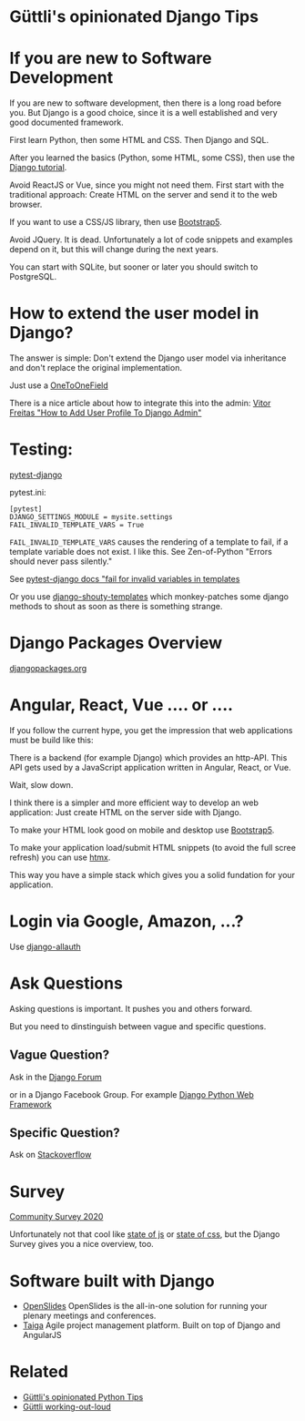 # Güttli's opinionated Django Tips

# If you are new to Software Development

If you are new to software development, then there is a long road before you. But Django is a good choice, since it is a well established and very good documented framework.

First learn Python, then some HTML and CSS. Then Django and SQL.

After you learned the basics (Python, some HTML, some CSS), then use the [Django tutorial](https://docs.djangoproject.com/en/dev/intro/tutorial01/).

Avoid ReactJS or Vue, since you might not need them. First start with the traditional approach: Create HTML on
the server and send it to the web browser.

If you want to use a CSS/JS library, then use [Bootstrap5](https://getbootstrap.com/).

Avoid JQuery. It is dead. Unfortunately a lot of code snippets and examples depend on it, but
this will change during the next years.

You can start with SQLite, but sooner or later you should switch to PostgreSQL.

# How to extend the user model in Django?

The answer is simple: Don't extend the Django user model via inheritance and don't replace the original implementation.

Just use a [OneToOneField](https://docs.djangoproject.com/en/dev/ref/models/fields/#django.db.models.OneToOneField)

There is a nice article about how to integrate this into the admin: [Vitor Freitas "How to Add User Profile To Django Admin"](https://simpleisbetterthancomplex.com/tutorial/2016/11/23/how-to-add-user-profile-to-django-admin.html)

# Testing:

[pytest-django](https://github.com/pytest-dev/pytest-django)

pytest.ini:
```
[pytest]
DJANGO_SETTINGS_MODULE = mysite.settings
FAIL_INVALID_TEMPLATE_VARS = True
```

`FAIL_INVALID_TEMPLATE_VARS` causes the rendering of a template to fail, if a template variable does not exist. I like this. See Zen-of-Python "Errors should never pass silently."

See [pytest-django docs "fail for invalid variables in templates](https://pytest-django.readthedocs.io/en/latest/usage.html#fail-on-template-vars-fail-for-invalid-variables-in-templates)

Or you use [django-shouty-templates](https://pypi.org/project/django-shouty-templates/) which monkey-patches some django methods to shout as soon as there is something strange.

# Django Packages Overview

[djangopackages.org](https://djangopackages.org/)

# Angular, React, Vue .... or ....

If you follow the current hype, you get the impression that web applications must be build like this: 

There is a backend (for example Django) which provides an http-API. This API gets used by a
JavaScript application written in Angular, React, or Vue.

Wait, slow down.

I think there is a simpler and more efficient way to develop an web application: Just create
HTML on the server side with Django.

To make your HTML look good on mobile and desktop use [Bootstrap5](https://getbootstrap.com/docs/5.0/getting-started/introduction/).

To make your application load/submit HTML snippets (to avoid the full scree refresh) you can use [htmx](https://htmx.org).

This way you have a simple stack which gives you a solid fundation for your application.


# Login via Google, Amazon, ...?

Use [django-allauth](https://django-allauth.readthedocs.io/en/latest/)

# Ask Questions

Asking questions is important. It pushes you and others forward.

But you need to dinstinguish between vague and specific questions.


## Vague Question?

Ask in the [Django Forum](https://forum.djangoproject.com/)

or in a Django Facebook Group. For example [Django Python Web Framework](https://www.facebook.com/groups/python.django)

## Specific Question?

Ask on [Stackoverflow](https://stackoverflow.com/questions/tagged/django)


# Survey

[Community Survey 2020](https://www.djangoproject.com/weblog/2020/jul/28/community-survey-2020/)

Unfortunately not that cool like [state of js](https://stateofjs.com/) or [state of css](https://stateofcss.com/),
but the Django Survey gives you a nice overview, too.

# Software built with Django

* [OpenSlides](https://openslides.com/) OpenSlides is the all-in-one solution for running your plenary meetings and conferences. 
* [Taiga](https://github.com/taigaio/taiga-back) Agile project management platform. Built on top of Django and AngularJS

# Related

* [Güttli's opinionated Python Tips](https://github.com/guettli/python-tips)
* [Güttli working-out-loud](https://github.com/guettli/wol)


